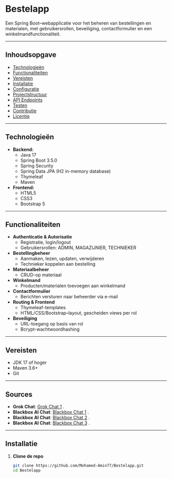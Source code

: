 # Bestelapp

Een Spring Boot–webapplicatie voor het beheren van bestellingen en materialen, met gebruikersrollen, beveiliging, contactformulier en een winkelmandfunctionaliteit.

---

## Inhoudsopgave

- [Technologieën](#-technologieën)  
- [Functionaliteiten](#-functionaliteiten)  
- [Vereisten](#-vereisten)  
- [Installatie](#-installatie)  
- [Configuratie](#-configuratie)  
- [Projectstructuur](#-projectstructuur)  
- [API Endpoints](#-api-endpoints)  
- [Testen](#-testen)  
- [Contributie](#-contributie)  
- [Licentie](#-licentie)  

---

## Technologieën

- **Backend:**  
  - Java 17  
  - Spring Boot 3.5.0  
  - Spring Security  
  - Spring Data JPA (H2 in-memory database)  
  - Thymeleaf  
  - Maven  
- **Frontend:**  
  - HTML5  
  - CSS3  
  - Bootstrap 5  

---

##  Functionaliteiten

- **Authenticatie & Autorisatie**  
  - Registratie, login/logout  
  - Gebruikersrollen: ADMIN, MAGAZIJNIER, TECHNIEKER  
- **Bestellingbeheer**  
  - Aanmaken, lezen, updaten, verwijderen  
  - Technieker koppelen aan bestelling  
- **Materiaalbeheer**  
  - CRUD-op materiaal  
- **Winkelmand**  
  - Producten/materialen toevoegen aan winkelmand  
- **Contactformulier**  
  - Berichten versturen naar beheerder via e-mail  
- **Routing & Frontend**  
  - Thymeleaf-templates  
  - HTML/CSS/Bootstrap–layout, gescheiden views per rol  
- **Beveiliging**  
  - URL-toegang op basis van rol  
  - Bcrypt-wachtwoordhashing  

---

##  Vereisten

- JDK 17 of hoger  
- Maven 3.6+  
- Git  

---

## Sources

- **Grok Chat**: [Grok Chat 1](https://grok.com/chat/16799547-c783-44f1-8a96-46d5c74b616a) .
- **Blackbox AI Chat**: [Blackbox Chat 1](https://www.blackbox.ai/chat/WaUEikH) .
- **Blackbox AI Chat**: [Blackbox Chat 2](https://www.blackbox.ai/chat/RQ978ys) .
- **Blackbox AI Chat**: [Blackbox Chat 3](https://www.blackbox.ai/chat/3cOo1Av) .

---

##  Installatie

1. **Clone de repo**  
   ```bash
   git clone https://github.com/Mohamed-Amin77/Bestelapp.git
   cd Bestelapp
